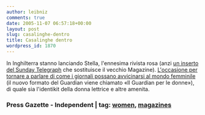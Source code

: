 ```yaml
---
author: leibniz
comments: true
date: 2005-11-07 06:57:18+00:00
layout: post
slug: casalinghe-dentro
title: Casalinghe dentro
wordpress_id: 1870
---
```


In Inghilterra stanno lanciando Stella, l'ennesima rivista rosa (anzi [un inserto del Sunday Telegraph](http://www.pressgazette.co.uk/article/031105/sands_hopes_to_inspire_love_and_devotion_in_new_female_readers) che sostituisce il vecchio Magazine). [L'occasione per tornare a parlare di come i giornali possano avvicinarsi al mondo femminile](http://news.independent.co.uk/media/article325051.ece) (il nuovo formato del Guardian viene chiamato «Il Guardian per le donne»), di quale sia l'identikit della donna lettrice e altre amenita.

### Press Gazette - Independent | tag: [women](http://www.technorati.com/tags/women), [magazines](http://www.technorati.com/tags/magazines)
